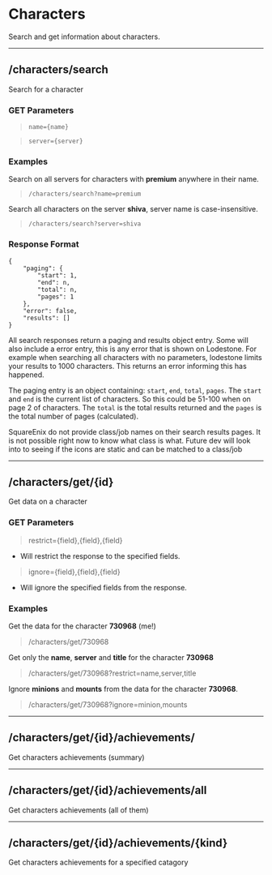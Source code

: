 # Characters

Search and get information about characters.

---

## /characters/search

Search for a character

### GET Parameters

> `name={name}`

> `server={server}`

### Examples

Search on all servers for characters with **premium** anywhere in their name.
> `/characters/search?name=premium`

Search all characters on the server **shiva**, server name is case-insensitive.
> `/characters/search?server=shiva`

### Response Format

```
{
    "paging": {
        "start": 1,
        "end": n,
        "total": n,
        "pages": 1
    },
    "error": false,
    "results": []
}
```


All search responses return a paging and results object entry. Some will also include a error entry, this is any error that is shown on Lodestone. For example when searching all characters with no parameters, lodestone limits your results to 1000 characters. This returns an error informing this has happened.

The paging entry is an object containing: `start`, `end`, `total`, `pages`. The `start` and `end` is the current list of characters. So this could be 51-100 when on page 2 of characters. The `total` is the total results returned and the `pages` is the total number of pages (calculated).

SquareEnix do not provide class/job names on their search results pages. It is not possible right now to know what class is what. Future dev will look into to seeing if the icons are static and can be matched to a class/job

---

## /characters/get/{id}

Get data on a character

### GET Parameters

> restrict={field},{field},{field}
- Will restrict the response to the specified fields.

> ignore={field},{field},{field}
- Will ignore the specified fields from the response.


### Examples

Get the data for the character **730968** (me!)
> /characters/get/730968

Get only the **name**, **server** and **title** for the character **730968**
> /characters/get/730968?restrict=name,server,title

Ignore **minions** and **mounts** from the data for the character **730968**.
> /characters/get/730968?ignore=minion,mounts


---

## /characters/get/{id}/achievements/

Get characters achievements (summary)

---

## /characters/get/{id}/achievements/all

Get characters achievements (all of them)

---

## /characters/get/{id}/achievements/{kind}

Get characters achievements for a specified catagory
